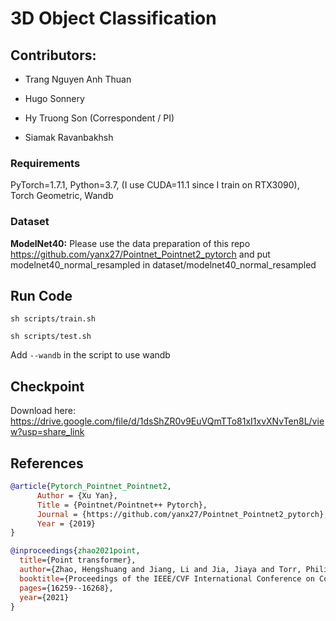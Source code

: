 3D Object Classification
============================

## Contributors:
- Trang Nguyen Anh Thuan

- Hugo Sonnery

- Hy Truong Son (Correspondent / PI)

- Siamak Ravanbakhsh

### Requirements
PyTorch=1.7.1, Python=3.7, (I use CUDA=11.1 since I train on RTX3090), Torch Geometric, Wandb

### Dataset

**ModelNet40:**
Please use the data preparation of this repo https://github.com/yanx27/Pointnet_Pointnet2_pytorch and put modelnet40_normal_resampled in dataset/modelnet40_normal_resampled

## Run Code
`sh scripts/train.sh`

`sh scripts/test.sh`

Add `--wandb` in the script to use wandb

## Checkpoint 

Download here: https://drive.google.com/file/d/1dsShZR0v9EuVQmTTo81xI1xvXNvTen8L/view?usp=share_link

## References
```bibtex
@article{Pytorch_Pointnet_Pointnet2,
      Author = {Xu Yan},
      Title = {Pointnet/Pointnet++ Pytorch},
      Journal = {https://github.com/yanx27/Pointnet_Pointnet2_pytorch},
      Year = {2019}
}
```
```bibtex
@inproceedings{zhao2021point,
  title={Point transformer},
  author={Zhao, Hengshuang and Jiang, Li and Jia, Jiaya and Torr, Philip HS and Koltun, Vladlen},
  booktitle={Proceedings of the IEEE/CVF International Conference on Computer Vision},
  pages={16259--16268},
  year={2021}
}
```



